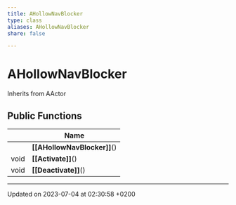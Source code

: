 ```yaml
---
title: AHollowNavBlocker
type: class
aliases: AHollowNavBlocker
share: false

---
```


# AHollowNavBlocker





Inherits from AActor

## Public Functions

|                | Name           |
| -------------- | -------------- |
| | **[[AHollowNavBlocker]]**() |
| void | **[[Activate]]**() |
| void | **[[Deactivate]]**() |

-------------------------------

Updated on 2023-07-04 at 02:30:58 +0200